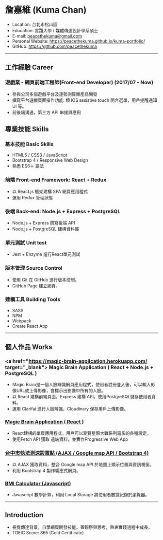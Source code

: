 # 詹嘉維 (Kuma Chan)

- Location: 台北市松山區
- Education: 實踐大學 / 媒體傳達設計學系碩士
- E-mail: peacethekuma@gmail.com
- Personal Website: https://peacethekuma.github.io/kuma-portfolio/
- GitHub: https://github.com/peacethekuma
<hr>

## 工作經驗 Career

### 遊戲業 - 網頁前端工程師(Front-end Developer) (2017/07 - Now)

* 參與公司多個遊戲平台及運勢測算類產品開發
* 撰寫平台遊戲頁面操作功能: 類 iOS assistive touch 開合選單，用戶提醒通知UI 等。
* 前後端溝通，第三方 API 串接與應用

## 專業技能 Skills

### 基本技能 Basic Skills

- HTML5 / CSS3 / JavaScript 
- Bootstrap 4 / Responsive Web Design
- 熟悉 ES6＋ 語法 


### 前端 Front-end Framework: React + Redux

* 以 React.js 框架建構 SPA 網頁應用程式
* 運用 Redux 管理狀態

### 後端 Back-end: Node.js + Express + PostgreSQL

* Node.js + Express 撰寫後端 API
* Node.js + PostgreSQL 建構資料庫

### 單元測試 Unit test

- Jest + Enzyme 進行React單元測試

### 版本管理 Source Control

- 使用 Git 在 GitHub 進行版本控制。
- GitHub Page 建立網頁。

### 建構工具 Building Tools

- SASS
- NPM 
- Webpack 
- Create React App

<hr>

## 個人作品 Works

### <a href="https://magic-brain-application.herokuapp.com/ target="_blank"> Magic Brain Application ( React + Node.js + PostgreSQL )
</a>

- Magic Brain是一個人臉辨識網頁應用程式，使用者註冊登入後，可以輸入影像URL或上傳影像，會標示出影像中所有的人臉。
- 以 React 建構前端頁面，Express 建構 API。使用PostgreSQL儲存使用者資料。
- 運用 Clarifai 進行人臉辨識，Cloudinary 保存用戶上傳影像。 

### <a href="https://peacethekuma.github.io/swapi-react-app/" target="_blank"> Magic Brain Application ( React )
</a>

- React建構的單頁應用程式，用戶可以瀏覽星際大戰系列電影的各種設定。
- 使用Fetch API 獲取 遠端資料，並實作Progressive Web App 

### <a href="https://peacethekuma.github.io/Taichung-Speed-Measuring-Locations/" target="_blank">台中市執法測速設置點 (AJAX / Google map API / Bootstrap 4)
</a>
	
- 以 AJAX 獲取資料，整合 Google map API 於地圖上顯示位置與資訊視窗。
- 利用 Bootstrap 4 製作響應式網頁。

### <a href="https://peacethekuma.github.io/BMI-Calculator/" target="_blank">BMI Calculator (Javascript)</a>

- Javascript 數學計算，利用 Local Storage 將使用者數據紀錄於瀏覽器。


<hr>

## Introduction

- 視覺傳達背景，自學網頁開發技能。善觀察與思考，熱衷實踐過程中成長。
- TOEIC Score: 865 (Gold Certificate)

